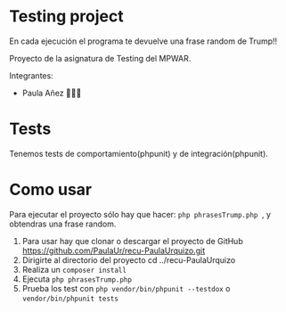 # Testing project


En cada ejecución el programa te devuelve una frase random de Trump!!

Proyecto de la asignatura de Testing del MPWAR.

Integrantes:

 - Paula Añez 👩🏻‍💻

# Tests
Tenemos tests de comportamiento(phpunit)  y de integración(phpunit).

# Como usar
Para ejecutar el proyecto sólo hay que hacer: `php phrasesTrump.php `, y obtendras una frase random.

1. Para usar hay que clonar o descargar el proyecto de GitHub https://github.com/PaulaUr/recu-PaulaUrquizo.git
2. Dirigirte al directorio del proyecto cd ../recu-PaulaUrquizo
3. Realiza un `composer install`
4. Ejecuta `php phrasesTrump.php`
7. Prueba los test con `php vendor/bin/phpunit --testdox` o `vendor/bin/phpunit tests`  

